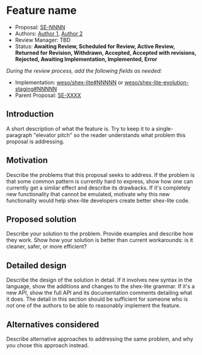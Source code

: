 # Feature name

* Proposal: [SE-NNNN](NNNN-filename.md)
* Authors: [Author 1](https://github.com/weso-bot), [Author 2](https://github.com/weso-bot)
* Review Manager: TBD
* Status: **Awaiting Review, Scheduled for Review, Active Review, Returned for Revision, Withdrawn, Accepted, Accepted with revisions, Rejected, Awaiting Implementation, Implemented, Error**

*During the review process, add the following fields as needed:*

* Implementation: [weso/shex-lite#NNNNN](https://github.com/weso/shex-lite/pull/NNNNN) or [weso/shex-lite-evolution-staging#NNNNN](https://github.com/weso/shex-lite-evolution-staging/pull/NNNNN)
* Parent Proposal: [SE-XXXX](XXXX-filename.md)

## Introduction

A short description of what the feature is. Try to keep it to a
single-paragraph "elevator pitch" so the reader understands what
problem this proposal is addressing.

## Motivation

Describe the problems that this proposal seeks to address. If the
problem is that some common pattern is currently hard to express, show
how one can currently get a similar effect and describe its
drawbacks. If it's completely new functionality that cannot be
emulated, motivate why this new functionality would help shex-lite
developers create better shex-lite code.

## Proposed solution

Describe your solution to the problem. Provide examples and describe
how they work. Show how your solution is better than current
workarounds: is it cleaner, safer, or more efficient?

## Detailed design

Describe the design of the solution in detail. If it involves new
syntax in the language, show the additions and changes to the shex-lite
grammar. If it's a new API, show the full API and its documentation
comments detailing what it does. The detail in this section should be
sufficient for someone who is *not* one of the authors to be able to
reasonably implement the feature.

## Alternatives considered

Describe alternative approaches to addressing the same problem, and
why you chose this approach instead.
